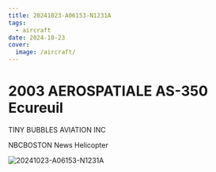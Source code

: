```yaml
---
title: 20241023-A06153-N1231A
tags:
  - aircraft
date: 2024-10-23
cover:
  image: /aircraft/
---
```


# 2003 AEROSPATIALE AS-350 Ecureuil

TINY BUBBLES AVIATION INC

NBCBOSTON News Helicopter

![20241023-A06153-N1231A](/aircraft/20241023-A06153-N1231A.jpg)